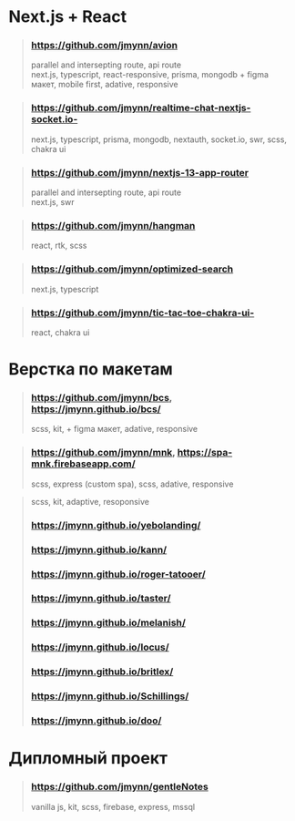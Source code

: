 > ###
  > 

# Next.js + React
> ### https://github.com/jmynn/avion
  > parallel and intersepting route, api route      
  > next.js, typescript, react-responsive, prisma, mongodb + figma макет, mobile first, adative, responsive

> ### https://github.com/jmynn/realtime-chat-nextjs-socket.io-
  > next.js, typescript, prisma, mongodb, nextauth, socket.io, swr, scss, chakra ui

> ### https://github.com/jmynn/nextjs-13-app-router
  > parallel and intersepting route, api route       
  > next.js, swr

> ### https://github.com/jmynn/hangman
  > react, rtk, scss

> ### https://github.com/jmynn/optimized-search
  > next.js, typescript

> ### https://github.com/jmynn/tic-tac-toe-chakra-ui-
  > react, chakra ui
# Верстка по макетам
> ### https://github.com/jmynn/bcs, https://jmynn.github.io/bcs/
  > scss, kit, + figma макет, adative, responsive

> ### https://github.com/jmynn/mnk, https://spa-mnk.firebaseapp.com/
  > scss, express (custom spa), scss, adative, responsive

> scss, kit, adaptive, resoponsive
> ### https://jmynn.github.io/yebolanding/
> ### https://jmynn.github.io/kann/
> ### https://jmynn.github.io/roger-tatooer/
> ### https://jmynn.github.io/taster/
> ### https://jmynn.github.io/melanish/
> ### https://jmynn.github.io/locus/
> ### https://jmynn.github.io/britlex/
> ### https://jmynn.github.io/Schillings/
> ### https://jmynn.github.io/doo/

# Дипломный проект
> ### https://github.com/jmynn/gentleNotes
  > vanilla js, kit, scss, firebase, express, mssql

